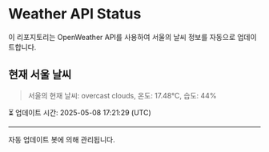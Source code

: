 
# Weather API Status

이 리포지토리는 OpenWeather API를 사용하여 서울의 날씨 정보를 자동으로 업데이트합니다.

## 현재 서울 날씨
> 서울의 현재 날씨: overcast clouds, 온도: 17.48°C, 습도: 44%

⏳ 업데이트 시간: 2025-05-08 17:21:29 (UTC)

---
자동 업데이트 봇에 의해 관리됩니다.
